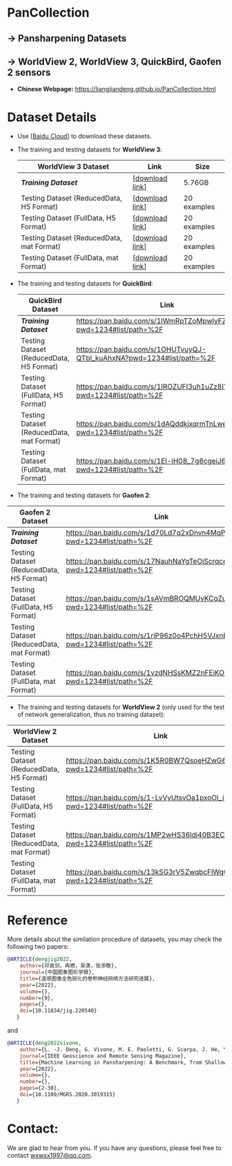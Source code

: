 # PanCollection

## -> Pansharpening Datasets
## -> WorldView 2,  WorldView 3,  QuickBird,  Gaofen 2 sensors

* **Chinese Webpage:** https://liangjiandeng.github.io/PanCollection.html



# Dataset Details

* Use [[Baidu Cloud](https://pan.baidu.com/pcloud/home)] to download these datasets.

* The training and testing datasets for **WorldView 3**:

  | **WorldView 3** Dataset                   | Link                                            | Size |
  | ----------------------------------------- | ----------------------------------------------- | -------- |
  | ***Training Dataset***                    |  [[download link](https://pan.baidu.com/s/18IlBDl4Xq7BdSn6XXYNoJg?pwd=1234#list/path=%2F)]  | 5.76GB     |
  | Testing Dataset (ReducedData, H5 Format)  |  [[download link](https://pan.baidu.com/s/1vh3ZxAovRRw_j10MBR_Pmg?pwd=1234#list/path=%2F)]  | 20 examples     |
  | Testing Dataset (FullData, H5 Format)     |  [[download link](https://pan.baidu.com/s/1AaSSMtk0AnlK_qBS8te8pA?pwd=1234#list/path=%2F)]  | 20 examples     |
  | Testing Dataset (ReducedData, mat Format) |  [[download link](https://pan.baidu.com/s/1XPYab7B_8wLSIKeN3Phj5w?pwd=1234#list/path=%2F)]  | 20 examples     |
  | Testing Dataset (FullData, mat Format)    |  [[download link](https://pan.baidu.com/s/1isoPLZ_Wnkrubnb38sa4Qg?pwd=1234#list/path=%2F)]  | 20 examples     |

* The training and testing datasets for **QuickBird**:

  | **QuickBird** Dataset                   | Link                                            | Size |
  | ----------------------------------------- | ----------------------------------------------- | -------- |
  | ***Training Dataset***                    | https://pan.baidu.com/s/1lWmRpTZoMpwlyFZ5UjSzRg?pwd=1234#list/path=%2F | 5.37GB     |
  | Testing Dataset (ReducedData, H5 Format)  | https://pan.baidu.com/s/1OHUTvuyQJ-QTbl_kuAhxNA?pwd=1234#list/path=%2F | 20 examples     |
  | Testing Dataset (FullData, H5 Format)     | https://pan.baidu.com/s/1IROZUFI3uh1uZz8IYV0cGw?pwd=1234#list/path=%2F | 20 examples     |
  | Testing Dataset (ReducedData, mat Format) | https://pan.baidu.com/s/1dAQddkjxqrmTnLweDhjnXg?pwd=1234#list/path=%2F | 20 examples     |
  | Testing Dataset (FullData, mat Format)    | https://pan.baidu.com/s/1EI-iH08_7g8cgeiJ6mZdIQ?pwd=1234#list/path=%2F | 20 examples     |

 
 * The training and testing datasets for **Gaofen 2**:

  | **Gaofen 2** Dataset                   | Link                                            | Size |
  | ----------------------------------------- | ----------------------------------------------- | -------- |
  | ***Training Dataset***                    | https://pan.baidu.com/s/1d70Ld7q2xDnvn4MqP1rtVA?pwd=1234#list/path=%2F | 6.21GB     |
  | Testing Dataset (ReducedData, H5 Format)  | https://pan.baidu.com/s/17NauhNaYgTeOiScrqceLIg?pwd=1234#list/path=%2F | 20 examples     |
  | Testing Dataset (FullData, H5 Format)     | https://pan.baidu.com/s/1sAVmBROQMUvKCqZuL5xJNw?pwd=1234#list/path=%2F | 20 examples     |
  | Testing Dataset (ReducedData, mat Format) | https://pan.baidu.com/s/1riP96z0o4PchH5VJxnESMQ?pwd=1234#list/path=%2F | 20 examples     |
  | Testing Dataset (FullData, mat Format)    | https://pan.baidu.com/s/1vzdNHSsKMZ2nFEiKO3swIQ?pwd=1234#list/path=%2F | 20 examples     |
  
 * The training and testing datasets for **WorldView 2** (only used for the test of network generalization, thus no training dataset):

  | **WorldView 2** Dataset                   | Link                                            | Size |
  | ----------------------------------------- | ----------------------------------------------- | -------- |
  | Testing Dataset (ReducedData, H5 Format)  | https://pan.baidu.com/s/1K5R0BW7QsoeHZwG65Q50fg?pwd=1234#list/path=%2F | 20 examples     |
  | Testing Dataset (FullData, H5 Format)     | https://pan.baidu.com/s/1-LvVyUtsvOa1pxoOI_jD5w?pwd=1234#list/path=%2F | 20 examples     |
  | Testing Dataset (ReducedData, mat Format) | https://pan.baidu.com/s/1MP2wHS36ldi40B3ECzfA8A?pwd=1234#list/path=%2F | 20 examples     |
  | Testing Dataset (FullData, mat Format)    | https://pan.baidu.com/s/13kSG3rV5ZwqbcFlWq0Dvfw?pwd=1234#list/path=%2F | 20 examples     |  

# Reference

More details about the similation procedure of datasets, you may check the following two papers:

```bibtex
@ARTICLE{dengjig2022,
	author={邓良剑，冉燃，吴潇，张添敬},
	journal={中国图象图形学报},
	title={遥感图像全色锐化的卷积神经网络方法研究进展},
 	year={2022},
  	volume={},
  	number={9},
  	pages={},
  	doi={10.11834/jig.220540}
   }
```
and

```bibtex
@ARTICLE{deng2022vivone,
	author={L. -J. Deng, G. Vivone, M. E. Paoletti, G. Scarpa, J. He, Y. Zhang, J. Chanussot, and A. Plaza},
	journal={IEEE Geoscience and Remote Sensing Magazine}, 
	title={Machine Learning in Pansharpening: A Benchmark, from Shallow to Deep Networks}, 
	year={2022},
	volume={},
	number={},
	pages={2-38},
	doi={10.1109/MGRS.2020.3019315}
   }
```




# Contact:

We are glad to hear from you. If you have any questions, please feel free to contact wxwsx1997@qq.com.









